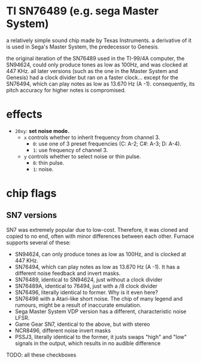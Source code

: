 # TI SN76489 (e.g. sega Master System)

a relatively simple sound chip made by Texas Instruments. a derivative of it is used in Sega's Master System, the predecessor to Genesis.

the original iteration of the SN76489 used in the TI-99/4A computer, the SN94624, could only produce tones as low as 100Hz, and was clocked at 447 KHz. all later versions (such as the one in the Master System and Genesis) had a clock divider but ran on a faster clock... except for the SN76494, which can play notes as low as 13.670 Hz (A -1). consequently, its pitch accuracy for higher notes is compromised.

# effects

- `20xy`: **set noise mode.**
  - `x` controls whether to inherit frequency from channel 3.
    - `0`: use one of 3 preset frequencies (C: A-2; C#: A-3; D: A-4).
    - `1`: use frequency of channel 3.
  - `y` controls whether to select noise or thin pulse.
    - `0`: thin pulse.
    - `1`: noise.

# chip flags
## SN7 versions
SN7 was extremely popular due to low-cost. Therefore, it was cloned and copied to no end, often with minor differences between each other. Furnace supports several of these:
- SN94624, can only produce tones as low as 100Hz, and is clocked at 447 KHz.
- SN76494, which can play notes as low as 13.670 Hz (A -1). It has a different noise feedback and invert masks.
- SN76489, identical to SN94624, just without a clock divider
- SN76489A, identical to 76494, just with a /8 clock divider
- SN76496, literally identical to former. Why is it even here?
- SN76496 with a Atari-like short noise. The chip of many legend and rumours, might be a result of inaccurate emulation.
- Sega Master System VDP version has a different, characteristic noise LFSR.
- Game Gear SN7, identical to the above, but with stereo
- NCR8496, different noise invert masks
- PSSJ3, literally identical to the former, it justs swaps "high" and "low" signals in the output, which results in no audible difference

TODO: all these checkboxes
